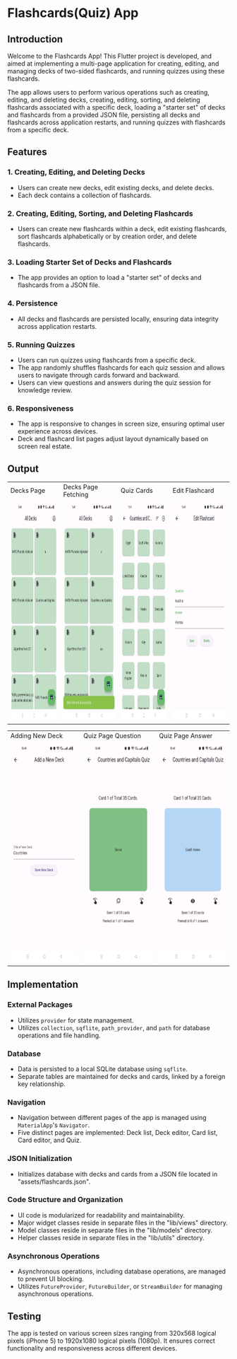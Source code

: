 # Flashcards(Quiz) App

## Introduction

Welcome to the Flashcards App! This Flutter project is developed, and aimed at implementing a multi-page application for creating, editing, and managing decks of two-sided flashcards, and running quizzes using these flashcards.

The app allows users to perform various operations such as creating, editing, and deleting decks, creating, editing, sorting, and deleting flashcards associated with a specific deck, loading a "starter set" of decks and flashcards from a provided JSON file, persisting all decks and flashcards across application restarts, and running quizzes with flashcards from a specific deck.

## Features

### 1. Creating, Editing, and Deleting Decks

- Users can create new decks, edit existing decks, and delete decks.
- Each deck contains a collection of flashcards.

### 2. Creating, Editing, Sorting, and Deleting Flashcards

- Users can create new flashcards within a deck, edit existing flashcards, sort flashcards alphabetically or by creation order, and delete flashcards.

### 3. Loading Starter Set of Decks and Flashcards

- The app provides an option to load a "starter set" of decks and flashcards from a JSON file.

### 4. Persistence

- All decks and flashcards are persisted locally, ensuring data integrity across application restarts.

### 5. Running Quizzes

- Users can run quizzes using flashcards from a specific deck.
- The app randomly shuffles flashcards for each quiz session and allows users to navigate through cards forward and backward.
- Users can view questions and answers during the quiz session for knowledge review.

### 6. Responsiveness

- The app is responsive to changes in screen size, ensuring optimal user experience across devices.
- Deck and flashcard list pages adjust layout dynamically based on screen real estate.

## Output

<table>
  <tr>
    <td>Decks Page</td>
     <td>Decks Page Fetching</td>
     <td>Quiz Cards</td>
     <td>Edit Flashcard</td>
  </tr>
  <tr>
    <td><img src="assets/images/mp31.jpg" width=250 height=500></td>
    <td><img src="assets/images/mp32.jpg" width=250 height=500></td>
    <td><img src="assets/images/mp33.jpg" width=250 height=500></td>
    <td><img src="assets/images/mp37.jpg" width=250 height=500></td>
  </tr>
 </table>

 <table>
  <tr>
    <td>Adding New Deck</td>
     <td>Quiz Page Question</td>
     <td>Quiz Page Answer</td>
  </tr>
  <tr>
    <td><img src="assets/images/mp34.jpg" width=250 height=500></td>
    <td><img src="assets/images/mp35.jpg" width=250 height=500></td>
    <td><img src="assets/images/mp36.jpg" width=250 height=500></td>
  </tr>
 </table>

## Implementation

### External Packages

- Utilizes `provider` for state management.
- Utilizes `collection`, `sqflite`, `path_provider`, and `path` for database operations and file handling.

### Database

- Data is persisted to a local SQLite database using `sqflite`.
- Separate tables are maintained for decks and cards, linked by a foreign key relationship.

### Navigation

- Navigation between different pages of the app is managed using `MaterialApp`'s `Navigator`.
- Five distinct pages are implemented: Deck list, Deck editor, Card list, Card editor, and Quiz.

### JSON Initialization

- Initializes database with decks and cards from a JSON file located in "assets/flashcards.json".

### Code Structure and Organization

- UI code is modularized for readability and maintainability.
- Major widget classes reside in separate files in the "lib/views" directory.
- Model classes reside in separate files in the "lib/models" directory.
- Helper classes reside in separate files in the "lib/utils" directory.

### Asynchronous Operations

- Asynchronous operations, including database operations, are managed to prevent UI blocking.
- Utilizes `FutureProvider`, `FutureBuilder`, or `StreamBuilder` for managing asynchronous operations.

## Testing

The app is tested on various screen sizes ranging from 320x568 logical pixels (iPhone 5) to 1920x1080 logical pixels (1080p). It ensures correct functionality and responsiveness across different devices.
